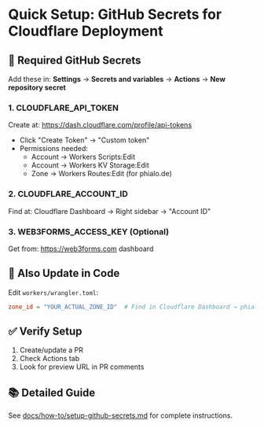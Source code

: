 # Quick Setup: GitHub Secrets for Cloudflare Deployment

## 🔐 Required GitHub Secrets

Add these in: **Settings** → **Secrets and variables** → **Actions** → **New repository secret**

### 1. CLOUDFLARE_API_TOKEN
Create at: https://dash.cloudflare.com/profile/api-tokens
- Click "Create Token" → "Custom token"
- Permissions needed:
  - Account → Workers Scripts:Edit
  - Account → Workers KV Storage:Edit
  - Zone → Workers Routes:Edit (for phialo.de)

### 2. CLOUDFLARE_ACCOUNT_ID
Find at: Cloudflare Dashboard → Right sidebar → "Account ID"

### 3. WEB3FORMS_ACCESS_KEY (Optional)
Get from: https://web3forms.com dashboard

## 📝 Also Update in Code

Edit `workers/wrangler.toml`:
```toml
zone_id = "YOUR_ACTUAL_ZONE_ID"  # Find in Cloudflare Dashboard → phialo.de → Right sidebar
```

## ✅ Verify Setup
1. Create/update a PR
2. Check Actions tab
3. Look for preview URL in PR comments

## 📚 Detailed Guide
See [docs/how-to/setup-github-secrets.md](./docs/how-to/setup-github-secrets.md) for complete instructions.